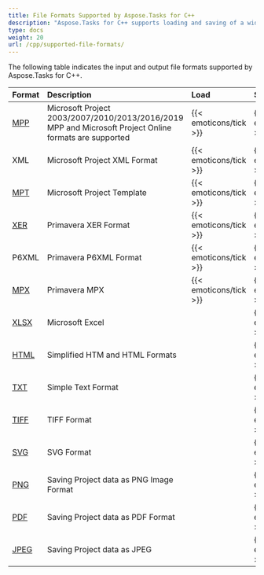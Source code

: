 ```yaml
---
title: File Formats Supported by Aspose.Tasks for C++
description: "Aspose.Tasks for C++ supports loading and saving of a wide range of project management file formats and allows you to edit source documents as well as convert files from one format to another."
type: docs
weight: 20
url: /cpp/supported-file-formats/
---
```


The following table indicates the input and output file formats supported by Aspose.Tasks for C++.

|**Format**|**Description**|**Load**|**Save**|
| :- | :- | :- | :- |
|[MPP](https://docs.fileformat.com/project-management/mpp/)|Microsoft Project 2003/2007/2010/2013/2016/2019 MPP and Microsoft Project Online formats are supported|{{< emoticons/tick >}}|{{< emoticons/tick >}}|
|XML|Microsoft Project XML Format|{{< emoticons/tick >}}|{{< emoticons/tick >}} |
|[MPT](https://docs.fileformat.com/project-management/mpt/)|Microsoft Project Template|{{< emoticons/tick >}}|{{< emoticons/tick >}}|
|[XER](https://docs.fileformat.com/project-management/xer/)|Primavera XER Format|{{< emoticons/tick >}} |{{< emoticons/tick >}} |
|P6XML|Primavera P6XML Format|{{< emoticons/tick >}} |{{< emoticons/tick >}} |
|[MPX](https://docs.fileformat.com/project-management/mpx/)|Primavera MPX|{{< emoticons/tick >}}|{{< emoticons/tick >}}|
|[XLSX](https://docs.fileformat.com/spreadsheet/xlsx/)|Microsoft Excel| |{{< emoticons/tick >}}|
|[HTML](https://docs.fileformat.com/web/html/)|Simplified HTM and HTML Formats| |{{< emoticons/tick >}}|
|[TXT](https://docs.fileformat.com/word-processing/txt/)|Simple Text Format| |{{< emoticons/tick >}}|
|[TIFF](https://docs.fileformat.com/image/tiff/)|TIFF Format| |{{< emoticons/tick >}} |
|[SVG](https://docs.fileformat.com/page-description-language/svg/)|SVG Format| |{{< emoticons/tick >}} |
|[PNG](https://docs.fileformat.com/image/png/)|Saving Project data as PNG Image Format| |{{< emoticons/tick >}} |
|[PDF](https://docs.fileformat.com/view/pdf/)|Saving Project data as PDF Format| |{{< emoticons/tick >}} |
|[JPEG](https://docs.fileformat.com/image/jpeg/)|Saving Project data as JPEG| |{{< emoticons/tick >}} |
